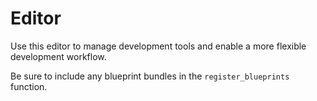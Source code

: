 # Editor

Use this editor to manage development tools and enable a more flexible development workflow.

Be sure to include any blueprint bundles in the `register_blueprints` function.

